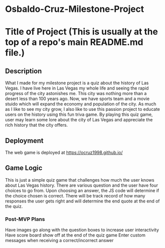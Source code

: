 # Osbaldo-Cruz-Milestone-Project

# Title of Project (This is usually at the top of a repo's main README.md file.)

## Description

What I made for my milestone project is a quiz about the history of Las Vegas. I have live here in Las Vegas my whole life and seeing the rapid progress of the city astonishes me. This city was nothing more than a desert less than 100 years ago. Now, we have sports team and a movie stuido which will expand the economy and population of the city. As much as I like to see my city grow, I also like to use this passion project to educate users on the history using this fun triva game. By playing this quiz game, user may learn some lore about the city of Las Vegas and appreciate the rich history that the city offers. 


## Deployment

The web game is deployed at https://ocruz1998.github.io/


## Game Logic

This is just a simple quiz game that challenges how much the user knows about Las Vegas history. There are various question and the user have four choices to go from. Upon choosing an answer, the JS code will determine if the choice chosen is correct. There will be track record of how many responses the user gets right and will determine the end quote at the end of the quiz. 

### Post-MVP Plans
Have images go along with the question boxes to increase user interactivity
Have score board show off at the end of the quiz game
Enter custom messages when receiving a correct/incorrect answer


